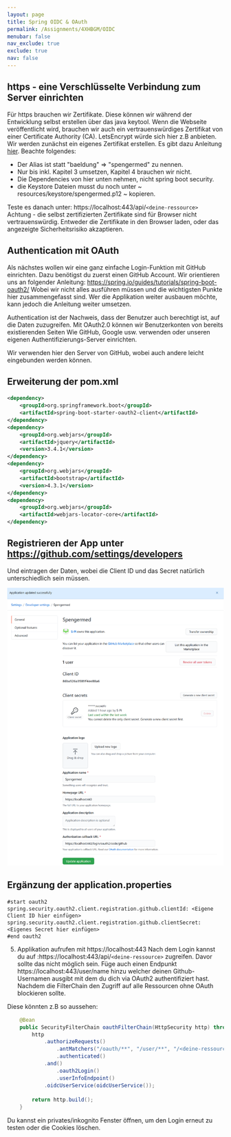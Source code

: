 ```yaml
---
layout: page
title: Spring OIDC & OAuth
permalink: /Assignments/4XHBGM/OIDC
menubar: false
nav_exclude: true
exclude: true
nav: false
---
```


## https - eine Verschlüsselte Verbindung zum Server einrichten
Für https brauchen wir Zertifikate. Diese können wir während der Entwicklung selbst erstellen über das java keytool. 
   Wenn die Webseite veröffentlicht wird, brauchen wir auch ein vertrauenswürdiges Zertifikat von einer Certificate 
   Authority (CA). LetsEncrypt würde sich hier z.B anbieten. 
Wir werden zunächst ein eigenes Zertifikat erstellen. Es gibt dazu Anleitung [hier](https://www.baeldung.com/spring-boot-https-self-signed-certificate). 
Beachte folgendes:

- Der Alias ist statt "baeldung" =>  "spengermed" zu nennen.
- Nur bis inkl. Kapitel 3 umsetzen, Kapitel 4 brauchen wir nicht.
- Die Dependencies von hier unten nehmen, nicht spring boot security.
- die Keystore Dateien musst du noch unter ~ resources/keystore/spengermed.p12 ~ kopieren.


Teste es danach unter: https://localhost:443/api/`<deine-ressource>`
Achtung - die selbst zertifizierten Zertifikate sind für Browser nicht vertrauenswürdig. Entweder die Zertifikate in den Browser laden, oder das angezeigte Sicherheitsrisiko akzaptieren.

## Authentication mit OAuth

Als nächstes wollen wir eine ganz einfache Login-Funktion mit GitHub einrichten.
Dazu benötigst du zuerst einen GitHub Account.
Wir orientieren uns an folgender Anleitung: https://spring.io/guides/tutorials/spring-boot-oauth2/
Wobei wir nicht alles ausführen müssen und die wichtigsten Punkte hier zusammengefasst sind.
Wer die Applikation weiter ausbauen möchte, kann jedoch die Anleitung weiter umsetzen.

Authentication ist der Nachweis, dass der Benutzer auch berechtigt ist, auf die Daten zuzugreifen.
Mit OAuth2.0 können wir Benutzerkonten von bereits existierenden Seiten Wie GitHub, Google usw. verwenden oder unseren eigenen Authentifizierungs-Server einrichten.

Wir verwenden hier den Server von GitHub, wobei auch andere leicht eingebunden werden können.

## Erweiterung der pom.xml

```xml
<dependency>
    <groupId>org.springframework.boot</groupId>
    <artifactId>spring-boot-starter-oauth2-client</artifactId>
</dependency>
<dependency>
    <groupId>org.webjars</groupId>
    <artifactId>jquery</artifactId>
    <version>3.4.1</version>
</dependency>
<dependency>
    <groupId>org.webjars</groupId>
    <artifactId>bootstrap</artifactId>
    <version>4.3.1</version>
</dependency>
<dependency>
    <groupId>org.webjars</groupId>
    <artifactId>webjars-locator-core</artifactId>
</dependency>

```

## Registrieren der App unter https://github.com/settings/developers
Und eintragen der Daten, wobei die Client ID und das Secret natürlich unterschiedlich sein müssen.

![](instructionassets/2023-05-03-20-50-49.png)

## Ergänzung der application.properties

````properties
#start oauth2
spring.security.oauth2.client.registration.github.clientId: <Eigene Client ID hier einfügen>
spring.security.oauth2.client.registration.github.clientSecret: <Eigenes Secret hier einfügen>
#end oauth2
````

5. Applikation aufrufen mit https://localhost:443
Nach dem Login kannst du auf :https://localhost:443/api/`<deine-ressource>` zugreifen. Davor sollte das nicht möglich sein. Füge auch einen Endpunkt https://localhost:443/user/name hinzu welcher deinen Github-Usernamen ausgibt mit dem du dich via OAuth2 authentifiziert hast. Nachdem die FilterChain den Zugriff auf alle Ressourcen ohne OAuth blockieren sollte. 

Diese könnten z.B so aussehen: 

```java
    @Bean
    public SecurityFilterChain oauthFilterChain(HttpSecurity http) throws Exception {
        http
            .authorizeRequests()
                .antMatchers("/oauth/**", "/user/**", "/<deine-ressource>/**")
                .authenticated()
            .and()
                .oauth2Login()
                .userInfoEndpoint()
            .oidcUserService(oidcUserService());

        return http.build();
    }
```

Du kannst ein privates/inkognito Fenster öffnen, um den Login erneut zu testen oder die Cookies löschen.

